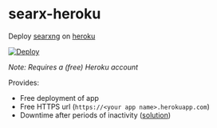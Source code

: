 # searx-heroku

Deploy [searxng](https://docs.searxng.org) on [heroku](https://heroku.com)

[![Deploy](https://www.herokucdn.com/deploy/button.svg)](https://heroku.com/deploy?template=https://github.com/yellowhat/searx-heroku/tree/main)

*Note: Requires a (free) Heroku account*

Provides:
- Free deployment of app
- Free HTTPS url (`https://<your app name>.herokuapp.com`)
- Downtime after periods of inactivity \([solution](https://github.com/benbusby/whoogle-search#prevent-downtime-heroku-only)\)
